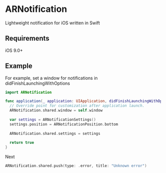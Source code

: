 # ARNotification 

Lightweight notification for iOS written in Swift 

## Requirements

iOS 9.0+

## Example

For example, set a window for notifications in didFinishLaunchingWithOptions

``` swift
import ARNotification

func application(_ application: UIApplication, didFinishLaunchingWithOptions launchOptions: [UIApplication.LaunchOptionsKey: Any]?) -> Bool {
  // Override point for customization after application launch.
  ARNotification.shared.window = self.window
  
  var settings = ARNotificationSettings()
  settings.position = ARNotificationPosition.bottom
		
  ARNotification.shared.settings = settings
  
  return true
}
```

Next

``` swift
ARNotification.shared.push(type: .error, title: "Unknown error")
``` 
